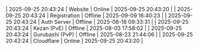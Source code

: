 | 2025-09-25 20:43:24 | Website | Online | 2025-09-25 20:43:20 |
| 2025-09-25 20:43:24 | Registration | Offline | 2025-09-09 16:40:23 |
| 2025-09-25 20:43:24 | Auth Server | Offline | 2025-08-18 09:33:31 |
| 2025-09-25 20:43:24 | Kezan (PvE) | Offline | 2025-08-03 17:58:02 |
| 2025-09-25 20:43:24 | Gurubashi (PvP) | Offline | 2025-08-23 21:44:06 |
| 2025-09-25 20:43:24 | Cloudflare | Online | 2025-09-25 20:43:20 |
